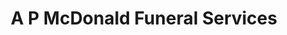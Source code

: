---
title: "A P McDonald Funeral Services"
url: /devizes/a-p-mcdonald-funeral-services/
shop: Bestattungen
---